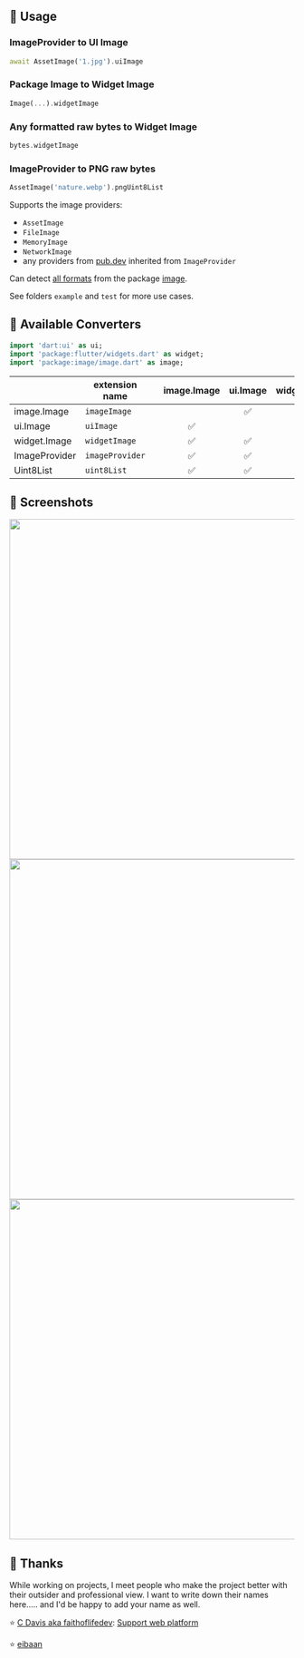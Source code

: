 ## 🚀 Usage

### ImageProvider to UI Image

```dart
await AssetImage('1.jpg').uiImage
```

### Package Image to Widget Image

```dart
Image(...).widgetImage
```

### Any formatted raw bytes to Widget Image

```dart
bytes.widgetImage
```

### ImageProvider to PNG raw bytes

```dart
AssetImage('nature.webp').pngUint8List
```

Supports the image providers:

- `AssetImage`
- `FileImage`
- `MemoryImage`
- `NetworkImage`
- any providers from [pub.dev](https://pub.dev/packages?q=image+provider) inherited from `ImageProvider`

Can detect [all formats](https://github.com/brendan-duncan/image/blob/main/doc/formats.md) from the package [image](https://github.com/brendan-duncan/image).

See folders `example` and `test` for more use cases.

## 🔄 Available Converters

```dart
import 'dart:ui' as ui;
import 'package:flutter/widgets.dart' as widget;
import 'package:image/image.dart' as image;
```

|               | extension name  |     | image.Image | ui.Image | widget.Image | ImageProvider | Uint8List |
| ------------- | --------------- | --- | :---------: | :------: | :----------: | :-----------: | --------- |
| image.Image   | `imageImage`    |     |             |    ✅    |      ✅      |      ✅       | ✅        |
| ui.Image      | `uiImage`       |     |     ✅      |          |      ✅      |      ✅       | ✅        |
| widget.Image  | `widgetImage`   |     |     ✅      |    ✅    |              |      ✅       | ✅        |
| ImageProvider | `imageProvider` |     |     ✅      |    ✅    |      ✅      |               | ✅        |
| Uint8List     | `uint8List`     |     |     ✅      |    ✅    |      ✅      |      ✅       |           |

## 📸 Screenshots

[<img src="https://raw.githubusercontent.com/syrokomskyi/flutter_image_converter/master/images/screenshots/1.webp" width="600"/>](https://raw.githubusercontent.com/syrokomskyi/flutter_image_converter/master/images/screenshots/1.webp)
[<img src="https://raw.githubusercontent.com/syrokomskyi/flutter_image_converter/master/images/screenshots/2.webp" width="600"/>](https://raw.githubusercontent.com/syrokomskyi/flutter_image_converter/master/images/screenshots/2.webp)
[<img src="https://raw.githubusercontent.com/syrokomskyi/flutter_image_converter/master/images/screenshots/3.webp" width="600"/>](https://raw.githubusercontent.com/syrokomskyi/flutter_image_converter/master/images/screenshots/3.webp)

## 💛 Thanks

While working on projects, I meet people who make the project better with their outsider and professional view. I want to write down their names here..... and I'd be happy to add your name as well.

⭐ [C Davis aka faithoflifedev](https://github.com/faithoflifedev): [Support web platform](https://github.com/syrokomskyi/flutter_image_converter/pull/1)

⭐ [eibaan](https://reddit.com/user/eibaan)
